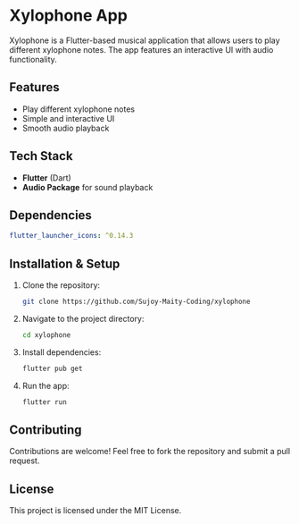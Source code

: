 # Xylophone App

Xylophone is a Flutter-based musical application that allows users to play different xylophone notes. The app features an interactive UI with audio functionality.

## Features
- Play different xylophone notes
- Simple and interactive UI
- Smooth audio playback

## Tech Stack
- **Flutter** (Dart)
- **Audio Package** for sound playback

## Dependencies
```yaml
flutter_launcher_icons: ^0.14.3
```

## Installation & Setup
1. Clone the repository:
   ```sh
   git clone https://github.com/Sujoy-Maity-Coding/xylophone
   ```
2. Navigate to the project directory:
   ```sh
   cd xylophone
   ```
3. Install dependencies:
   ```sh
   flutter pub get
   ```
4. Run the app:
   ```sh
   flutter run
   ```

## Contributing
Contributions are welcome! Feel free to fork the repository and submit a pull request.

## License
This project is licensed under the MIT License.

